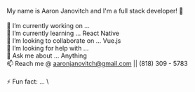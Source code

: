 My name is Aaron Janovitch and I'm a full stack developer! 👋 \
\
🔭 I’m currently working on ... \
🌱 I’m currently learning ... React Native \
👯 I’m looking to collaborate on ... Vue.js \
🤔 I’m looking for help with ... \
💬 Ask me about ... Anything \
📫 Reach me @ aaronjanovitch@gmail.com || (818) 309 - 5783 \
\
⚡ Fun fact: ... \
